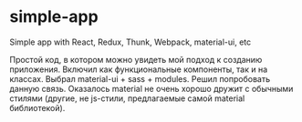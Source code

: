 # simple-app
Simple app with React, Redux, Thunk, Webpack, material-ui, etc

Простой код, в котором можно увидеть мой подход к созданию приложения. Включил как функциональные компоненты, так и на классах.
Выбрал material-ui + sass + modules. Решил попробовать данную связь. Оказалось material не очень хорошо дружит с обычными стилями (другие, не js-стили, предлагаемые самой material библиотекой).
